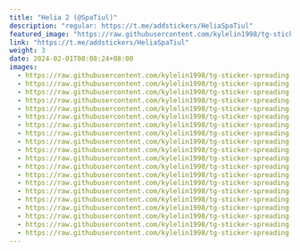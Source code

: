 ```yaml
---
title: "Helia 2 (@SpaTiul)"
description: "regular: https://t.me/addstickers/HeliaSpaTiul"
featured_image: "https://raw.githubusercontent.com/kylelin1998/tg-sticker-spreading-worldwide-images/main/img/69604c75-8b78-454a-93e2-cfbf49539297.jpg"
link: "https://t.me/addstickers/HeliaSpaTiul"
weight: 3
date: 2024-02-01T08:08:24+08:00
images:
  - https://raw.githubusercontent.com/kylelin1998/tg-sticker-spreading-worldwide-images/main/img/69604c75-8b78-454a-93e2-cfbf49539297.jpg
  - https://raw.githubusercontent.com/kylelin1998/tg-sticker-spreading-worldwide-images/main/img/9d66726c-48d3-4b03-aa76-ea12a909a771.jpg
  - https://raw.githubusercontent.com/kylelin1998/tg-sticker-spreading-worldwide-images/main/img/efd1cc36-ec0c-42dd-95eb-6b4afe9e0bf4.jpg
  - https://raw.githubusercontent.com/kylelin1998/tg-sticker-spreading-worldwide-images/main/img/1b9fbc5a-fabd-4b9c-bddb-90676f01b1fd.jpg
  - https://raw.githubusercontent.com/kylelin1998/tg-sticker-spreading-worldwide-images/main/img/2c08ae7b-0d0c-4d7e-88a0-c5eac038e417.jpg
  - https://raw.githubusercontent.com/kylelin1998/tg-sticker-spreading-worldwide-images/main/img/941185da-14d2-4881-b130-18b1c7e0424b.jpg
  - https://raw.githubusercontent.com/kylelin1998/tg-sticker-spreading-worldwide-images/main/img/ab3e05a8-ae5e-4552-90a4-4f2d262a405c.jpg
  - https://raw.githubusercontent.com/kylelin1998/tg-sticker-spreading-worldwide-images/main/img/ba275c75-d417-47b7-838f-6dd25224b121.jpg
  - https://raw.githubusercontent.com/kylelin1998/tg-sticker-spreading-worldwide-images/main/img/3bf4aaf5-e2c9-44c4-b5fe-4e9a9eb53635.jpg
  - https://raw.githubusercontent.com/kylelin1998/tg-sticker-spreading-worldwide-images/main/img/ff3d8581-896e-44ee-8cb4-6d16d301319f.jpg
  - https://raw.githubusercontent.com/kylelin1998/tg-sticker-spreading-worldwide-images/main/img/9ac01ff8-7e5d-42de-8aac-a2d367ec8714.jpg
  - https://raw.githubusercontent.com/kylelin1998/tg-sticker-spreading-worldwide-images/main/img/d8211811-e581-4145-a9e0-810a0937002e.jpg
  - https://raw.githubusercontent.com/kylelin1998/tg-sticker-spreading-worldwide-images/main/img/94043585-83b4-4bba-8e0d-feb235c9abe7.jpg
  - https://raw.githubusercontent.com/kylelin1998/tg-sticker-spreading-worldwide-images/main/img/f1ff2858-d25a-4f8d-a5bd-d4633cc2ad25.jpg
  - https://raw.githubusercontent.com/kylelin1998/tg-sticker-spreading-worldwide-images/main/img/0c509bb8-8e29-4fe1-ae15-a7e8b099cc90.jpg
  - https://raw.githubusercontent.com/kylelin1998/tg-sticker-spreading-worldwide-images/main/img/ae8e430d-9d01-44d9-9bea-669ca266fee4.jpg
  - https://raw.githubusercontent.com/kylelin1998/tg-sticker-spreading-worldwide-images/main/img/3752575a-a46f-4173-bb0c-88f78afeb056.jpg
  - https://raw.githubusercontent.com/kylelin1998/tg-sticker-spreading-worldwide-images/main/img/6fad1202-5ac5-42bf-bfe0-00d55ce93293.jpg
  - https://raw.githubusercontent.com/kylelin1998/tg-sticker-spreading-worldwide-images/main/img/f2365615-3ff2-47d9-b265-eb129754966d.jpg
  - https://raw.githubusercontent.com/kylelin1998/tg-sticker-spreading-worldwide-images/main/img/d493019b-d92d-4d0e-aaba-ad98e3e9697e.jpg
---
```

